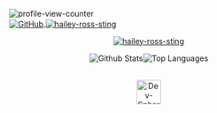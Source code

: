 <p align="left">
  <a href="https://u.hails.cc/Links">
    <img align="left" src="https://komarev.com/ghpvc/?username=hailey-ross&label=Profile+views&color=ff6e96&style=plastic" alt="profile-view-counter" /><br>
    <img align="center" alt="GitHub" src="https://img.shields.io/badge/dynamic/json?logo=github&label=GitHub+Followers&labelColor=282c34&color=181717&query=%24.data.totalSubs&url=https%3A%2F%2Fapi.spencerwoo.com%2Fsubstats%2F%3Fsource%3Dgithub%26queryKey%3Dhailey-ross&longCache=true"/>
    <img align="center" src="https://assets.hails.cc/i/hailey-sting.gif" alt="hailey-ross-sting" />
  </a>
</p>

<p align="center">
  <a href="https://u.hails.cc/Links">
    <img src="https://assets.hails.cc/i/hailey-sting.gif" alt="hailey-ross-sting" />
  </a>
</p>

<p align="center">
  <img src="https://hails-gitstats.vercel.app/api?username=Hailey-Ross&show_icons=true&theme=tokyonight" alt="Github Stats" /><img src="https://hails-gitstats.vercel.app/api/top-langs/?username=Hailey-Ross&layout=compact&theme=tokyonight" alt="Top Languages" />
</p>

<p align="center">
  <a href="https://u.hails.cc/Links"><br>
    <img src="http://assets.hails.cc/i/dev-sphere96x96.png" alt="Dev-Sphere" style="width:44px;height:44px;"/>
  </a>
</p>

